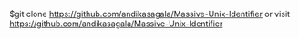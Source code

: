 $git clone https://github.com/andikasagala/Massive-Unix-Identifier or visit https://github.com/andikasagala/Massive-Unix-Identifier
